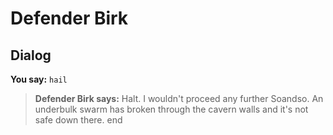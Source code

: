 # Defender Birk


## Dialog

**You say:** `hail`



>**Defender Birk says:** Halt.  I wouldn't proceed any further Soandso.  An underbulk swarm has broken through the cavern walls and it's not safe down there.
end
